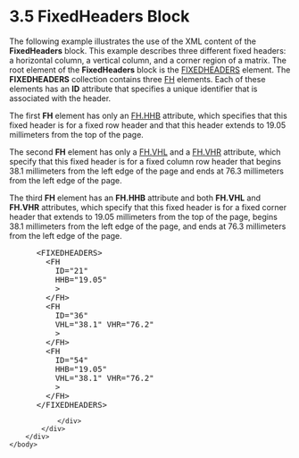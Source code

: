 <html dir="LTR" xmlns:mshelp="http://msdn.microsoft.com/mshelp" xmlns:ddue="http://ddue.schemas.microsoft.com/authoring/2003/5" xmlns:xlink="http://www.w3.org/1999/xlink" xmlns:tool="http://www.microsoft.com/tooltip">
    <head>
        <meta http-equiv="Content-Type" content="text/html; CHARSET=utf-8"></meta>
        <meta name="save" content="history"></meta>
        <title>3.5 FixedHeaders Block</title>
        <xml>
            <mshelp:toctitle title="3.5 FixedHeaders Block"></mshelp:toctitle>
            <mshelp:rltitle title="[MS-RGDI]: FixedHeaders Block"></mshelp:rltitle>
            <mshelp:keyword index="A" term="912c2ea5-6524-4012-b8bb-580996d9279a"></mshelp:keyword>
            <mshelp:attr name="DCSext.ContentType" value="open specification"></mshelp:attr>
            <mshelp:attr name="AssetID" value="912c2ea5-6524-4012-b8bb-580996d9279a"></mshelp:attr>
            <mshelp:attr name="TopicType" value="kbRef"></mshelp:attr>
            <mshelp:attr name="DCSext.Title" value="[MS-RGDI]: FixedHeaders Block" />
        </xml>
    </head>
    <body>
        <div id="header">
            <h1 class="heading">3.5 FixedHeaders Block</h1>
        </div>
        <div id="mainSection">
            <div id="mainBody">
                <div id="allHistory" class="saveHistory"></div>
                <div id="sectionSection0" class="section" name="collapseableSection">
                    

<p>The following example illustrates the use of the XML content
of the <b>FixedHeaders</b> block. This example describes three different fixed
headers: a horizontal column, a vertical column, and a corner region of a
matrix. The root element of the <b>FixedHeaders</b> block is the <a href="3fdea615-ea3f-469b-a2b8-c1cb26b3f6b1.html">FIXEDHEADERS</a> element. The <b>FIXEDHEADERS</b>
collection contains three <a href="f90c5ba0-774f-4e7b-bdf1-8cba9df68169.html">FH</a>
elements. Each of these elements has an <b>ID</b> attribute that specifies a
unique identifier that is associated with the header.</p>

<p>The first <b>FH</b> element has only an <a href="ded6ecf4-c2c4-4045-81e6-f332253b8572.html">FH.HHB</a> attribute, which
specifies that this fixed header is for a fixed row header and that this header
extends to 19.05 millimeters from the top of the page.</p>

<p>The second <b>FH</b> element has only a <a href="0b694c86-a5c7-4eac-8df9-9c428133afed.html">FH.VHL</a> and a <a href="33a888b7-96d3-48fa-9c59-a671e272598a.html">FH.VHR</a> attribute, which
specify that this fixed header is for a fixed column row header that begins
38.1 millimeters from the left edge of the page and ends at
76.3 millimeters from the left edge of the page.</p>

<p>The third <b>FH</b> element has an <b>FH.HHB</b> attribute
and both <b>FH.VHL</b> and <b>FH.VHR</b> attributes, which specify that this
fixed header is for a fixed corner header that extends to
19.05 millimeters from the top of the page, begins 38.1 millimeters
from the left edge of the page, and ends at 76.3 millimeters from the left
edge of the page.</p>

<dl>
<dd>
<div><pre> &lt;FIXEDHEADERS&gt;
   &lt;FH
     ID=&quot;21&quot;
     HHB=&quot;19.05&quot;
     &gt;
   &lt;/FH&gt;
   &lt;FH
     ID=&quot;36&quot;
     VHL=&quot;38.1&quot; VHR=&quot;76.2&quot;
     &gt;
   &lt;/FH&gt;
   &lt;FH
     ID=&quot;54&quot;
     HHB=&quot;19.05&quot;
     VHL=&quot;38.1&quot; VHR=&quot;76.2&quot;
     &gt;
   &lt;/FH&gt;
 &lt;/FIXEDHEADERS&gt;
</pre></div>
</dd></dl>


                </div>
            </div>
        </div>
    </body>
</html>